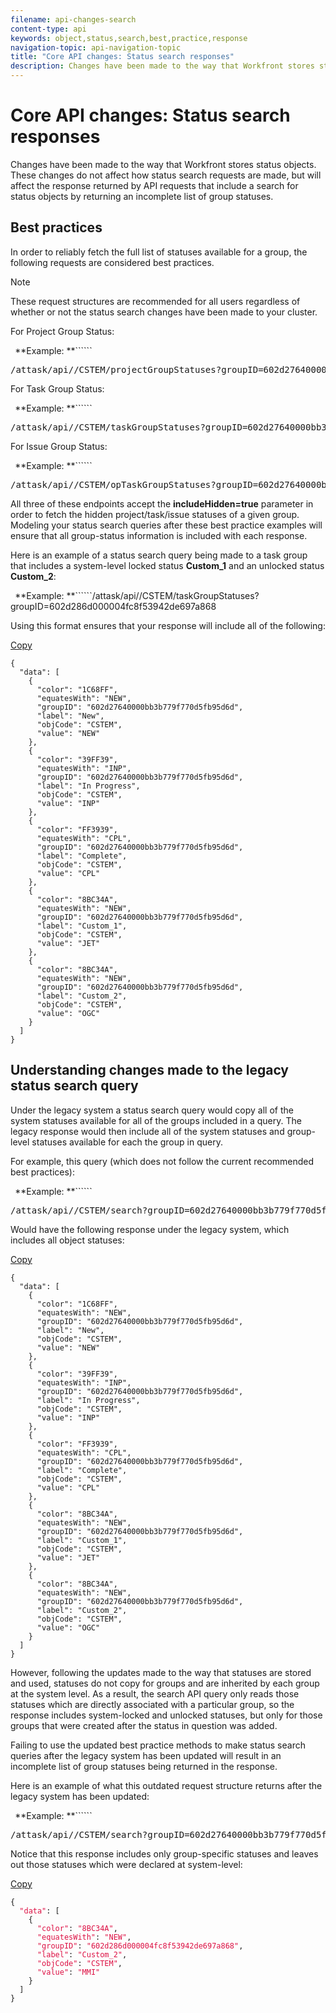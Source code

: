 ```yaml
---
filename: api-changes-search
content-type: api
keywords: object,status,search,best,practice,response
navigation-topic: api-navigation-topic
title: "Core API changes: Status search responses"
description: Changes have been made to the way that Workfront stores status objects. These changes do not affect how status search requests are made, but will affect the response returned by API requests that include a search for status objects by returning an incomplete list of group statuses.
---
```


# Core API&nbsp;changes: Status search responses

Changes have been made to the way that Workfront stores status objects. These changes do not affect how status search requests are made, but will affect the response returned by API requests that include a search for status objects by returning an incomplete list of group statuses.

## Best practices

In order to reliably fetch the full list of statuses available for a group, the following requests are considered best practices.

>[!NOTE]
>
>These request structures are recommended for all users regardless of whether or not the status search changes have been made to your cluster.

For Project Group Status:

``` ```**Example: **``````<pre>/attask/api/<VERSION>/CSTEM/projectGroupStatuses?groupID=602d27640000bb3b779f770d5fb95d6d</pre>

For Task Group Status:

``` ```**Example: **``````<pre>/attask/api/<VERSION>/CSTEM/taskGroupStatuses?groupID=602d27640000bb3b779f770d5fb95d6d</pre>

For Issue Group Status:

``` ```**Example: **``````<pre>/attask/api/<VERSION>/CSTEM/opTaskGroupStatuses?groupID=602d27640000bb3b779f770d5fb95d6d</pre>

All three of these endpoints accept the **includeHidden=true** parameter in order to fetch the hidden project/task/issue statuses of a given group. Modeling your status search queries after these best practice examples will ensure that all group-status information is included with each response.

Here is an example of a status search query being made to a task group that includes a system-level locked status **Custom_1** and an unlocked status **Custom_2**:

``` ```**Example: **``````/attask/api/<VERSION>/CSTEM/taskGroupStatuses?groupID=602d286d000004fc8f53942de697a868

Using this format ensures that your response will include all of the following:

[Copy](javascript:void(0);) 

<pre><code>{<br>&nbsp;&nbsp;"data": [<br>&nbsp;&nbsp;&nbsp;&nbsp;{<br>&nbsp;&nbsp;&nbsp;&nbsp;&nbsp;&nbsp;"color": "1C68FF",<br>&nbsp;&nbsp;&nbsp;&nbsp;&nbsp;&nbsp;"equatesWith": "NEW",<br>&nbsp;&nbsp;&nbsp;&nbsp;&nbsp;&nbsp;"groupID": "602d27640000bb3b779f770d5fb95d6d",<br>&nbsp;&nbsp;&nbsp;&nbsp;&nbsp;&nbsp;"label": "New",<br>&nbsp;&nbsp;&nbsp;&nbsp;&nbsp;&nbsp;"objCode": "CSTEM",<br>&nbsp;&nbsp;&nbsp;&nbsp;&nbsp;&nbsp;"value": "NEW"<br>&nbsp;&nbsp;&nbsp;&nbsp;},<br>&nbsp;&nbsp;&nbsp;&nbsp;{<br>&nbsp;&nbsp;&nbsp;&nbsp;&nbsp;&nbsp;"color": "39FF39",<br>&nbsp;&nbsp;&nbsp;&nbsp;&nbsp;&nbsp;"equatesWith": "INP",<br>&nbsp;&nbsp;&nbsp;&nbsp;&nbsp;&nbsp;"groupID": "602d27640000bb3b779f770d5fb95d6d",<br>&nbsp;&nbsp;&nbsp;&nbsp;&nbsp;&nbsp;"label": "In Progress",<br>&nbsp;&nbsp;&nbsp;&nbsp;&nbsp;&nbsp;"objCode": "CSTEM",<br>&nbsp;&nbsp;&nbsp;&nbsp;&nbsp;&nbsp;"value": "INP"<br>&nbsp;&nbsp;&nbsp;&nbsp;},<br>&nbsp;&nbsp;&nbsp;&nbsp;{<br>&nbsp;&nbsp;&nbsp;&nbsp;&nbsp;&nbsp;"color": "FF3939",<br>&nbsp;&nbsp;&nbsp;&nbsp;&nbsp;&nbsp;"equatesWith": "CPL",<br>&nbsp;&nbsp;&nbsp;&nbsp;&nbsp;&nbsp;"groupID": "602d27640000bb3b779f770d5fb95d6d",<br>&nbsp;&nbsp;&nbsp;&nbsp;&nbsp;&nbsp;"label": "Complete",<br>&nbsp;&nbsp;&nbsp;&nbsp;&nbsp;&nbsp;"objCode": "CSTEM",<br>&nbsp;&nbsp;&nbsp;&nbsp;&nbsp;&nbsp;"value": "CPL"<br>&nbsp;&nbsp;&nbsp;&nbsp;},<br>&nbsp;&nbsp;&nbsp;&nbsp;{<br>&nbsp;&nbsp;&nbsp;&nbsp;&nbsp;&nbsp;"color": "8BC34A",<br>&nbsp;&nbsp;&nbsp;&nbsp;&nbsp;&nbsp;"equatesWith": "NEW",<br>&nbsp;&nbsp;&nbsp;&nbsp;&nbsp;&nbsp;"groupID": "602d27640000bb3b779f770d5fb95d6d",<br>&nbsp;&nbsp;&nbsp;&nbsp;&nbsp;&nbsp;"label": "Custom_1",<br>&nbsp;&nbsp;&nbsp;&nbsp;&nbsp;&nbsp;"objCode": "CSTEM",<br>&nbsp;&nbsp;&nbsp;&nbsp;&nbsp;&nbsp;"value": "JET"<br>&nbsp;&nbsp;&nbsp;&nbsp;},<br>&nbsp;&nbsp;&nbsp;&nbsp;{<br>&nbsp;&nbsp;&nbsp;&nbsp;&nbsp;&nbsp;"color": "8BC34A",<br>&nbsp;&nbsp;&nbsp;&nbsp;&nbsp;&nbsp;"equatesWith": "NEW",<br>&nbsp;&nbsp;&nbsp;&nbsp;&nbsp;&nbsp;"groupID": "602d27640000bb3b779f770d5fb95d6d",<br>&nbsp;&nbsp;&nbsp;&nbsp;&nbsp;&nbsp;"label": "Custom_2",<br>&nbsp;&nbsp;&nbsp;&nbsp;&nbsp;&nbsp;"objCode": "CSTEM",<br>&nbsp;&nbsp;&nbsp;&nbsp;&nbsp;&nbsp;"value": "OGC"<br>&nbsp;&nbsp;&nbsp;&nbsp;}<br>&nbsp;&nbsp;]<br>}</code></pre>

## Understanding changes made to the legacy status search query

Under the legacy system a status search query would copy all of the system statuses available for all of the groups included in a query. The legacy response would then include all of the system statuses and group-level statuses available for each the group in query.

For example, this query (which does not follow the current recommended best practices):

``` ```**Example: **``````<pre>/attask/api/<VERSION>/CSTEM/search?groupID=602d27640000bb3b779f770d5fb95d6d&enumClass=STATUS_TASK</pre>

Would have the following response under the legacy system, which includes all object statuses:

[Copy](javascript:void(0);) 
<pre><code>{<br>&nbsp;&nbsp;"data": [<br>&nbsp;&nbsp;&nbsp;&nbsp;{<br>&nbsp;&nbsp;&nbsp;&nbsp;&nbsp;&nbsp;"color": "1C68FF",<br>&nbsp;&nbsp;&nbsp;&nbsp;&nbsp;&nbsp;"equatesWith": "NEW",<br>&nbsp;&nbsp;&nbsp;&nbsp;&nbsp;&nbsp;"groupID": "602d27640000bb3b779f770d5fb95d6d",<br>&nbsp;&nbsp;&nbsp;&nbsp;&nbsp;&nbsp;"label": "New",<br>&nbsp;&nbsp;&nbsp;&nbsp;&nbsp;&nbsp;"objCode": "CSTEM",<br>&nbsp;&nbsp;&nbsp;&nbsp;&nbsp;&nbsp;"value": "NEW"<br>&nbsp;&nbsp;&nbsp;&nbsp;},<br>&nbsp;&nbsp;&nbsp;&nbsp;{<br>&nbsp;&nbsp;&nbsp;&nbsp;&nbsp;&nbsp;"color": "39FF39",<br>&nbsp;&nbsp;&nbsp;&nbsp;&nbsp;&nbsp;"equatesWith": "INP",<br>&nbsp;&nbsp;&nbsp;&nbsp;&nbsp;&nbsp;"groupID": "602d27640000bb3b779f770d5fb95d6d",<br>&nbsp;&nbsp;&nbsp;&nbsp;&nbsp;&nbsp;"label": "In Progress",<br>&nbsp;&nbsp;&nbsp;&nbsp;&nbsp;&nbsp;"objCode": "CSTEM",<br>&nbsp;&nbsp;&nbsp;&nbsp;&nbsp;&nbsp;"value": "INP"<br>&nbsp;&nbsp;&nbsp;&nbsp;},<br>&nbsp;&nbsp;&nbsp;&nbsp;{<br>&nbsp;&nbsp;&nbsp;&nbsp;&nbsp;&nbsp;"color": "FF3939",<br>&nbsp;&nbsp;&nbsp;&nbsp;&nbsp;&nbsp;"equatesWith": "CPL",<br>&nbsp;&nbsp;&nbsp;&nbsp;&nbsp;&nbsp;"groupID": "602d27640000bb3b779f770d5fb95d6d",<br>&nbsp;&nbsp;&nbsp;&nbsp;&nbsp;&nbsp;"label": "Complete",<br>&nbsp;&nbsp;&nbsp;&nbsp;&nbsp;&nbsp;"objCode": "CSTEM",<br>&nbsp;&nbsp;&nbsp;&nbsp;&nbsp;&nbsp;"value": "CPL"<br>&nbsp;&nbsp;&nbsp;&nbsp;},<br>&nbsp;&nbsp;&nbsp;&nbsp;{<br>&nbsp;&nbsp;&nbsp;&nbsp;&nbsp;&nbsp;"color": "8BC34A",<br>&nbsp;&nbsp;&nbsp;&nbsp;&nbsp;&nbsp;"equatesWith": "NEW",<br>&nbsp;&nbsp;&nbsp;&nbsp;&nbsp;&nbsp;"groupID": "602d27640000bb3b779f770d5fb95d6d",<br>&nbsp;&nbsp;&nbsp;&nbsp;&nbsp;&nbsp;"label": "Custom_1",<br>&nbsp;&nbsp;&nbsp;&nbsp;&nbsp;&nbsp;"objCode": "CSTEM",<br>&nbsp;&nbsp;&nbsp;&nbsp;&nbsp;&nbsp;"value": "JET"<br>&nbsp;&nbsp;&nbsp;&nbsp;},<br>&nbsp;&nbsp;&nbsp;&nbsp;{<br>&nbsp;&nbsp;&nbsp;&nbsp;&nbsp;&nbsp;"color": "8BC34A",<br>&nbsp;&nbsp;&nbsp;&nbsp;&nbsp;&nbsp;"equatesWith": "NEW",<br>&nbsp;&nbsp;&nbsp;&nbsp;&nbsp;&nbsp;"groupID": "602d27640000bb3b779f770d5fb95d6d",<br>&nbsp;&nbsp;&nbsp;&nbsp;&nbsp;&nbsp;"label": "Custom_2",<br>&nbsp;&nbsp;&nbsp;&nbsp;&nbsp;&nbsp;"objCode": "CSTEM",<br>&nbsp;&nbsp;&nbsp;&nbsp;&nbsp;&nbsp;"value": "OGC"<br>&nbsp;&nbsp;&nbsp;&nbsp;}<br>&nbsp;&nbsp;]<br>}</code></pre>However, following the updates made to the way that statuses are stored and used, statuses do not copy for groups and are inherited by each group at the system level. As a result, the search API query only reads those statuses which are directly associated with a particular group, so the response includes system-locked and unlocked statuses, but only for those groups that were created after the status in question was added.

Failing to use the updated best practice methods to make status search queries after the legacy system has been updated will result in an incomplete list of group statuses being returned in the response.

Here is an example of what this outdated request structure returns after the legacy system has been updated:

``` ```**Example: **``````<pre>/attask/api/<VERSION>/CSTEM/search?groupID=602d27640000bb3b779f770d5fb95d6d&enumClass=STATUS_TASK</pre>

Notice that this response includes only group-specific statuses and leaves out those statuses which were declared at system-level:

[Copy](javascript:void(0);) 
<pre><code>{<br>&nbsp;&nbsp;<span style="color: #dd1144; ">"data"</span>: [<br>&nbsp;&nbsp;&nbsp;&nbsp;{<br>&nbsp;&nbsp;&nbsp;&nbsp;&nbsp;&nbsp;<span style="color: #dd1144; ">"color"</span>: <span style="color: #dd1144; ">"8BC34A"</span>,<br>&nbsp;&nbsp;&nbsp;&nbsp;&nbsp;&nbsp;<span style="color: #dd1144; ">"equatesWith"</span>: <span style="color: #dd1144; ">"NEW"</span>,<br>&nbsp;&nbsp;&nbsp;&nbsp;&nbsp;&nbsp;<span style="color: #dd1144; ">"groupID"</span>: <span style="color: #dd1144; ">"602d286d000004fc8f53942de697a868"</span>,<br>&nbsp;&nbsp;&nbsp;&nbsp;&nbsp;&nbsp;<span style="color: #dd1144; ">"label"</span>: <span style="color: #dd1144; ">"Custom_2"</span>,<br>&nbsp;&nbsp;&nbsp;&nbsp;&nbsp;&nbsp;<span style="color: #dd1144; ">"objCode"</span>: <span style="color: #dd1144; ">"CSTEM"</span>,<br>&nbsp;&nbsp;&nbsp;&nbsp;&nbsp;&nbsp;<span style="color: #dd1144; ">"value"</span>: <span style="color: #dd1144; ">"MMI"</span><br>&nbsp;&nbsp;&nbsp;&nbsp;}<br>&nbsp;&nbsp;]<br>}</code></pre>